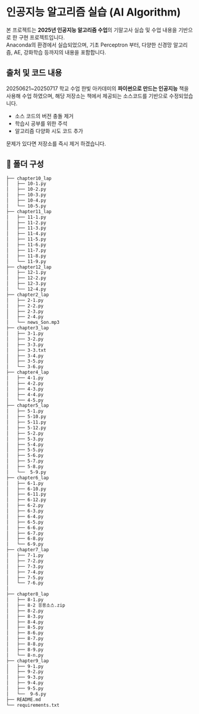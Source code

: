# 인공지능 알고리즘 실습 (AI Algorithm)

본 프로젝트는 **2025년 인공지능 알고리즘 수업**의 기말고사 실습 및 수업 내용을 기반으로 한 구현 프로젝트입니다.  
Anaconda의 환경에서 실습되었으며, 기초 Perceptron 부터, 다양한 신경망 알고리즘, AE, 강화학습 등까지의 내용을 포함합니다.

## 출처 및 코드 내용
20250621~20250717 학교 수업
한빛 아카데미의 **파이썬으로 만드는 인공지능** 책을 사용해 수업 하였으며,
해당 저장소는 책에서 제공되는 소스코드를 기반으로 수정되었습니다.

- 소스 코드의 버전 충돌 제거
- 학습시 공부를 위한 주석
- 알고리즘 다양화 시도 코드 추가

문제가 있다면 저장소를 즉시 제거 하겠습니다.

## 📂 폴더 구성

```bash
├── chapter10_lap
│   ├── 10-1.py
│   ├── 10-2.py
│   ├── 10-3.py
│   ├── 10-4.py
│   └── 10-5.py
├── chapter11_lap
│   ├── 11-1.py
│   ├── 11-2.py
│   ├── 11-3.py
│   ├── 11-4.py
│   ├── 11-5.py
│   ├── 11-6.py
│   ├── 11-7.py
│   ├── 11-8.py
│   └── 11-9.py
├── chapter12_lap
│   ├── 12-1.py
│   ├── 12-2.py
│   ├── 12-3.py
│   └── 12-4.py
├── chapter2_lap
│   ├── 2-1.py
│   ├── 2-2.py
│   ├── 2-3.py
│   ├── 2-4.py
│   └── news_Son.mp3
├── chapter3_lap
│   ├── 3-1.py
│   ├── 3-2.py
│   ├── 3-3.py
│   ├── 3-3.txt
│   ├── 3-4.py
│   ├── 3-5.py
│   └── 3-6.py
├── chapter4_lap
│   ├── 4-1.py
│   ├── 4-2.py
│   ├── 4-3.py
│   ├── 4-4.py
│   └── 4-5.py
├── chapter5_lap
│   ├── 5-1.py
│   ├── 5-10.py
│   ├── 5-11.py
│   ├── 5-12.py
│   ├── 5-2.py
│   ├── 5-3.py
│   ├── 5-4.py
│   ├── 5-5.py
│   ├── 5-6.py
│   ├── 5-7.py
│   ├── 5-8.py
│   └──  5-9.py
├── chapter6_lap
│   ├── 6-1.py
│   ├── 6-10.py
│   ├── 6-11.py
│   ├── 6-12.py
│   ├── 6-2.py
│   ├── 6-3.py
│   ├── 6-4.py
│   ├── 6-5.py
│   ├── 6-6.py
│   ├── 6-7.py
│   ├── 6-8.py
│   └── 6-9.py
├── chapter7_lap
│   ├── 7-1.py
│   ├── 7-2.py
│   ├── 7-3.py
│   ├── 7-4.py
│   ├── 7-5.py
│   └── 7-6.py
│   
├── chapter8_lap
│   ├── 8-1.py
│   ├── 8-2 응용소스.zip
│   ├── 8-2.py
│   ├── 8-3.py
│   ├── 8-4.py
│   ├── 8-5.py
│   ├── 8-6.py
│   ├── 8-7.py
│   ├── 8-8.py
│   ├── 8-9.py
│   └── 8-n.py
├── chapter9_lap
│   ├── 9-1.py
│   ├── 9-2.py
│   ├── 9-3.py
│   ├── 9-4.py
│   ├── 9-5.py
│   └──  9-6.py
├── README.md
└── requirements.txt